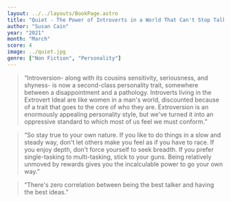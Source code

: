 ```yaml
---
layout: ../../layouts/BookPage.astro
title: "Quiet - The Power of Introverts in a World That Can't Stop Talking"
author: "Susan Cain"
year: "2021"
month: "March"
score: 4
image: ../quiet.jpg
genre: ["Non Fiction", "Personality"]
---
```

>“Introversion- along with its cousins sensitivity, seriousness, and shyness- is now a second-class personality trait, somewhere between a disappointment and a pathology. Introverts living in the Extrovert Ideal are like women in a man's world, discounted because of a trait that goes to the core of who they are. Extroversion is an enormously appealing personality style, but we've turned it into an oppressive standard to which most of us feel we must conform.”

> “So stay true to your own nature. If you like to do things in a slow and steady way, don't let others make you feel as if you have to race. If you enjoy depth, don't force yourself to seek breadth. If you prefer single-tasking to multi-tasking, stick to your guns. Being relatively unmoved by rewards gives you the incalculable power to go your own way.” 

> “There's zero correlation between being the best talker and having the best ideas.” 